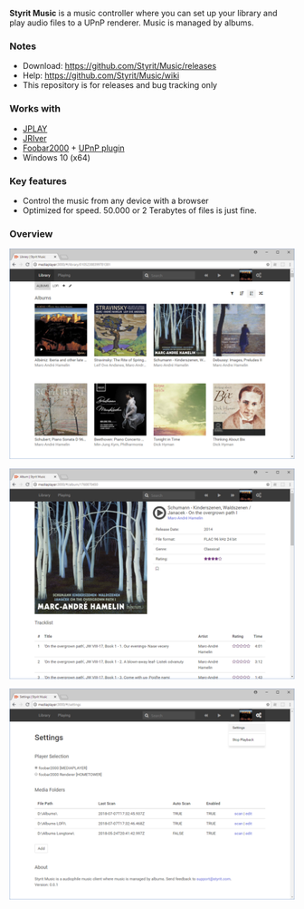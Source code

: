 **Styrit Music** is a music controller where you can set up your library and play audio files to a UPnP renderer. Music is managed by albums.

### Notes
 - Download: <https://github.com/Styrit/Music/releases>
 - Help: <https://github.com/Styrit/Music/wiki>
 - This repository is for releases and bug tracking only

### Works with
 - [JPLAY](http://jplay.eu/download/)
 - [JRIver](https://jriver.com/download.html)
 - [Foobar2000](https://www.foobar2000.org/download) + [UPnP plugin](https://www.foobar2000.org/components/view/foo_upnp)
 - Windows 10 (x64)
 

### Key features
 - Control the music from any device with a browser
 - Optimized for speed. 50.000 or 2 Terabytes of files is just fine.
 

### Overview

![](images/library.png)

![](images/album.png)

![](images/settings.png)
